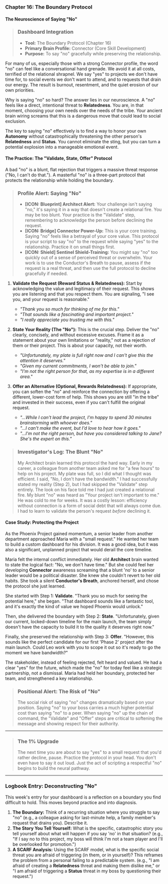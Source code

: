 ### **Chapter 16: The Boundary Protocol**
#### The Neuroscience of Saying "No"

> ### **Dashboard Integration**
>
> *   **Tool:** The Boundary Protocol (Chapter 16)
> *   **Primary Brain Profile:** Connector (Core Skill Development)
> *   **Purpose:** To say "no" gracefully while preserving the relationship.

For many of us, especially those with a strong Connector profile, the word "no" can feel like a conversational hand grenade. We avoid it at all costs, terrified of the relational shrapnel. We say "yes" to projects we don't have time for, to social events we don't want to attend, and to requests that drain our energy. The result is burnout, resentment, and the quiet erosion of our own priorities.

Why is saying "no" so hard? The answer lies in our neuroscience. A "no" feels like a direct, intentional threat to **Relatedness**. You are, in that moment, choosing your own needs over the needs of the tribe. Your ancient brain wiring screams that this is a dangerous move that could lead to social exclusion.

The key to saying "no" effectively is to find a way to honor your own **Autonomy** without catastrophically threatening the other person's **Relatedness** and **Status**. You cannot eliminate the sting, but you can turn a potential explosion into a manageable emotional event.

#### **The Practice: The "Validate, State, Offer" Protocol**

A bad "no" is a blunt, flat rejection that triggers a massive threat response ("No, I can't do that."). A masterful "no" is a three-part protocol that protects the relationship while holding the boundary.

> ### **Profile Alert: Saying "No"**
>
> *   **[ICON: Blueprint] Architect Alert:** Your challenge isn't saying "no," it's saying it in a way that doesn't create a relational fire. You may be too blunt. Your practice is the "Validate" step, remembering to acknowledge the person before declining the request.
> *   **[ICON: Bridge] Connector Power-Up:** This is your core training. Saying "no" feels like a betrayal of your core value. This protocol is your script to say "no" to the request while saying "yes" to the relationship. Practice it on small things first.
> *   **[ICON: Shield] Sentinel Shield-Training:** You might say "no" too quickly out of a sense of perceived threat or overwhelm. Your work is to use the Conductor's Breath to pause, assess if the request is a real threat, and then use the full protocol to decline gracefully if needed.

1.  **Validate the Request (Reward Status & Relatedness):** Start by acknowledging the value and legitimacy of their request. This shows you are listening and that you respect them. You are signaling, "I see you, and your request is reasonable."
    *   *"Thank you so much for thinking of me for this."*
    *   *"That sounds like a fascinating and important project."*
    *   *"I really appreciate you trusting me with this."*

2.  **State Your Reality (The "No"):** This is the crucial step. Deliver the "no" clearly, concisely, and without excessive excuses. Frame it as a statement about your own limitations or "reality," not as a rejection of them or their project. This is about your capacity, not their worth.
    *   *"Unfortunately, my plate is full right now and I can't give this the attention it deserves."*
    *   *"Given my current commitments, I won't be able to join."*
    *   *"I'm not the right person for that, as my expertise is in a different area."*

3.  **Offer an Alternative (Optional, Rewards Relatedness):** If appropriate, you can soften the "no" and reinforce the connection by offering a different, lower-cost form of help. This shows you are still "in the tribe" and invested in their success, even if you can't fulfill the original request.
    *   *"...While I can't lead the project, I'm happy to spend 30 minutes brainstorming with whoever does."*
    *   *"...I can't make the event, but I'd love to hear how it goes."*
    *   *"...I'm not the right person, but have you considered talking to Jane? She's the expert on this."*

> ### **Investigator's Log: The Blunt "No"**
>
> My Architect brain learned this protocol the hard way. Early in my career, a colleague from another team asked me for "a few hours" to help on his project. My plate was full, so I did what I thought was efficient. I said, "No, I don't have the bandwidth." I had successfully stated my reality (Step 2), but I had skipped the "Validate" step entirely. The look on his face told me I had just created a relational fire. My blunt "no" was heard as "Your project isn't important to me." He was cold to me for weeks. It was a costly lesson: efficiency without connection is a form of social debt that will always come due. I had to learn to validate the person's request *before* declining it.

#### **Case Study: Protecting the Project**

As the Phoenix Project gained momentum, a senior leader from another department approached Maria with a "small request." He wanted her team to build a custom dashboard for his division. It was a good idea, but it was also a significant, unplanned project that would derail the core timeline.

Maria felt the internal conflict immediately. Her old **Architect** brain wanted to state the logical fact: "No, we don't have time." But she could feel her developing **Connector** awareness screaming that a blunt 'no' to a senior leader would be a political disaster. She knew she couldn't revert to her old habits. She took a silent **Conductor's Breath**, anchored herself, and chose the protocol she just learned.

She started with Step 1: **Validate**. "Thank you so much for seeing the potential here," she began. "That dashboard sounds like a fantastic tool, and it's exactly the kind of value we hoped Phoenix would unlock."

Then, she delivered the boundary with Step 2: **State**. "Unfortunately, given our current, locked-down timeline for the main launch, the team simply doesn't have the capacity to build it to the quality it deserves right now."

Finally, she preserved the relationship with Step 3: **Offer**. "However, this sounds like the perfect candidate for our first 'Phase 2' project after the main launch. Could Leo work with you to scope it out so it's ready to go the moment we have bandwidth?"

The stakeholder, instead of feeling rejected, felt heard and valued. He had a clear "yes" for the future, which made the "no" for today feel like a strategic partnership, not a dismissal. Maria had held her boundary, protected her team, and strengthened a key relationship.

> ### **Positional Alert: The Risk of "No"**
>
> The social risk of saying "no" changes dramatically based on your position. Saying "no" to your boss carries a much higher potential cost than saying "no" to a peer. When saying "no" up the chain of command, the "Validate" and "Offer" steps are critical to softening the message and showing respect for their authority.

---
> ### **The 1% Upgrade**
>
> The next time you are about to say "yes" to a small request that you'd rather decline, pause. Practice the protocol in your head. You don't even have to say it out loud. Just the act of scripting a respectful "no" begins to build the neural pathway.

---
### **Logbook Entry: Deconstructing "No"**

This week's entry for your dashboard is a reflection on a boundary you find difficult to hold. This moves beyond practice and into diagnosis.

1.  **The Boundary:** Think of a recurring situation where you struggle to say "no" (e.g., a colleague asking for last-minute help, a family member's request that drains you). Describe it.
2.  **The Story You Tell Yourself:** What is the specific, catastrophic story you tell yourself about what will happen if you say 'no' in that situation? (e.g., "If I say no to this project, my boss will think I'm not a team player and I'll be overlooked for promotion.")
3.  **A SCARF Analysis:** Using the SCARF model, what is the specific social threat you are afraid of triggering (in them, or in yourself)? This reframes the problem from a personal failing to a predictable system. (e.g., "I am afraid of creating a **Relatedness** threat and making them dislike me," or "I am afraid of triggering a **Status** threat in my boss by questioning their request.")

